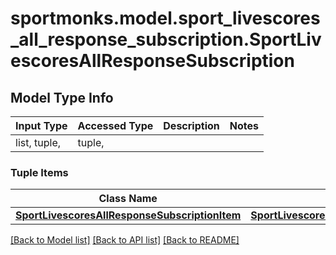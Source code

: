 # sportmonks.model.sport_livescores_all_response_subscription.SportLivescoresAllResponseSubscription

## Model Type Info
Input Type | Accessed Type | Description | Notes
------------ | ------------- | ------------- | -------------
list, tuple,  | tuple,  |  | 

### Tuple Items
Class Name | Input Type | Accessed Type | Description | Notes
------------- | ------------- | ------------- | ------------- | -------------
[**SportLivescoresAllResponseSubscriptionItem**](SportLivescoresAllResponseSubscriptionItem.md) | [**SportLivescoresAllResponseSubscriptionItem**](SportLivescoresAllResponseSubscriptionItem.md) | [**SportLivescoresAllResponseSubscriptionItem**](SportLivescoresAllResponseSubscriptionItem.md) |  | 

[[Back to Model list]](../../README.md#documentation-for-models) [[Back to API list]](../../README.md#documentation-for-api-endpoints) [[Back to README]](../../README.md)

